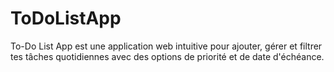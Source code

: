 # ToDoListApp
 To-Do List App est une application web intuitive pour ajouter, gérer et filtrer tes tâches quotidiennes avec des options de priorité et de date d'échéance.
